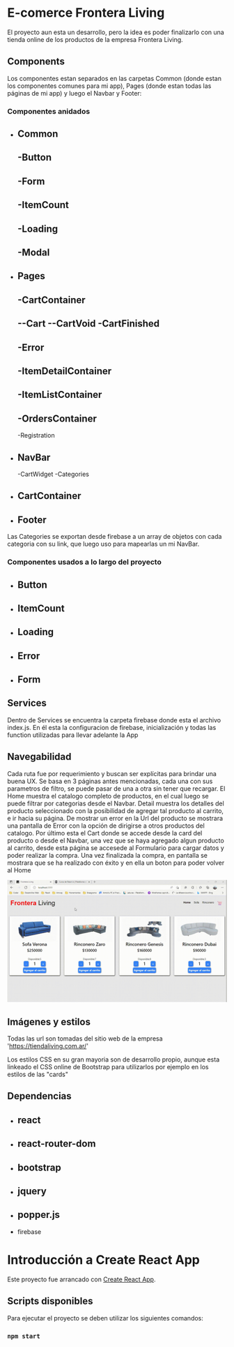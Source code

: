 # E-comerce Frontera Living

El proyecto aun esta un desarrollo, pero la idea es poder finalizarlo con una tienda online de los productos de la empresa Frontera Living.

## Components

Los componentes estan separados en las carpetas Common (donde estan los componentes comunes para mi app), Pages (donde estan todas las páginas de mi app) y luego el Navbar y Footer:

### Componentes anidados

- Common
    -
    -Button
    -
    -Form
    -
    -ItemCount
    -
    -Loading
    -
    -Modal
    -
    
- Pages
    -
    -CartContainer
    -
    --Cart
    --CartVoid
    -CartFinished
    -
    -Error
    -
    -ItemDetailContainer
    -
    -ItemListContainer
    -
    -OrdersContainer
    -
    -Registration
- NavBar
    -
    -CartWidget
    -Categories
- CartContainer
    -
- Footer
    -

Las Categories se exportan desde firebase a un array de objetos con cada categoria con su link, que luego uso para mapearlas un mi NavBar.


### Componentes usados a lo largo del proyecto

- Button
    -
- ItemCount
    -
- Loading
    -
- Error
    -
- Form
    -

## Services

Dentro de Services se encuentra la carpeta firebase donde esta el archivo index.js. En él esta la configuracion de firebase, inicialización y todas las function utilizadas para llevar adelante la App

## Navegabilidad

Cada ruta fue por requerimiento y buscan ser explícitas para brindar una buena UX.
Se basa en 3 páginas antes mencionadas, cada una con sus parametros de filtro, se puede pasar de una a otra sin tener que recargar.
El Home muestra el catalogo completo de productos, en el cual luego se puede filtrar por categorias desde el Navbar.
Detail muestra los detalles del producto seleccionado con la posibilidad de agregar tal producto al carrito, e ir hacia su página. De mostrar un error en la Url del producto se mostrara una pantalla de Error con la opción de dirigirse a otros productos del catalogo.
Por último esta el Cart donde se accede desde la card del producto o desde el Navbar, una vez que se haya agregado algun producto al carrito, desde esta página se accesede al Formulario para cargar datos y poder realizar la compra. Una vez finalizada la compra, en pantalla se mostrara que se ha realizado con éxito y en ella un boton para poder volver al Home

![image](https://github.com/Maxi-Coronel/ecommerce-coronel/blob/main/Navegation.gif)

## Imágenes y estilos

Todas las url son tomadas del sitio web de la empresa 'https://tiendaliving.com.ar/'

Los estilos CSS en su gran mayoria son de desarrollo propio, aunque esta linkeado el CSS online de Bootstrap para utilizarlos por ejemplo en los estilos de las "cards"

## Dependencias

- react
    -
- react-router-dom
    -
- bootstrap
    -
- jquery
    -
- popper.js
    -
- firebase

# Introducción a Create React App

Este proyecto fue arrancado con [Create React App](https://github.com/facebook/create-react-app).

## Scripts disponibles

Para ejecutar el proyecto se deben utilizar los siguientes comandos:

### `npm start`
